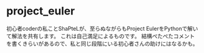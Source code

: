 # project_euler
初心者coderの私ことShaPteLが、至らぬながらもProject EulerをPythonで解いて解法を共有します。
これは自己満足によるものです。
結構ぺたぺたコメントを書くきらいがあるので、私と同じ段階にいる初心者さんの助けにはなるかも。
